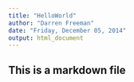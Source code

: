 ```yaml
---
title: "HelloWorld"
author: "Darren Freeman"
date: "Friday, December 05, 2014"
output: html_document
---
```


## This is a markdown file

